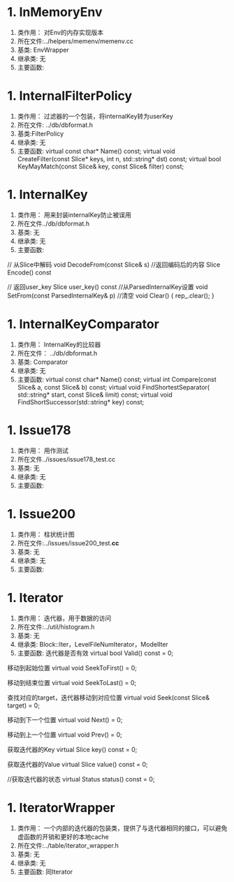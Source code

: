 # 1. InMemoryEnv
1. 类作用： 对Env的内存实现版本
2. 所在文件:../helpers/memenv/memenv.cc
3. 基类: EnvWrapper
4. 继承类: 无
5. 主要函数:


# 1. InternalFilterPolicy
1. 类作用： 过滤器的一个包装，将internalKey转为userKey
2. 所在文件: ../db/dbformat.h
3. 基类:FilterPolicy 
4. 继承类: 无
5. 主要函数:
virtual const char* Name() const;
virtual void CreateFilter(const Slice* keys, int n, std::string* dst) const;
virtual bool KeyMayMatch(const Slice& key, const Slice& filter) const;

# 1. InternalKey 
1. 类作用： 用来封装internalKey防止被误用
2. 所在文件../db/dbformat.h
3. 基类: 无
4. 继承类: 无
5. 主要函数:

// 从Slice中解码
  void DecodeFrom(const Slice& s)
//返回编码后的内容
  Slice Encode() const 

// 返回user_key
  Slice user_key() const 
//从ParsedInternalKey设置
  void SetFrom(const ParsedInternalKey& p) 
//清空
  void Clear() { rep_.clear(); }


# 1. InternalKeyComparator 
1. 类作用： InternalKey的比较器
2. 所在文件： ../db/dbformat.h
3. 基类: Comparator 
4. 继承类: 无
5. 主要函数:
  virtual const char* Name() const;
  virtual int Compare(const Slice& a, const Slice& b) const;
  virtual void FindShortestSeparator(
      std::string* start,
      const Slice& limit) const;
  virtual void FindShortSuccessor(std::string* key) const;


# 1. Issue178 
1. 类作用： 用作测试
2. 所在文件../issues/issue178_test.cc
3. 基类: 无
4. 继承类: 无
5. 主要函数:


# 1. Issue200
1. 类作用： 柱状统计图
2. 所在文件:../issues/issue200_test.**cc**
3. 基类: 无
4. 继承类: 无
5. 主要函数:

# 1. Iterator
1. 类作用： 迭代器，用于数据的访问
2. 所在文件:../util/histogram.h
3. 基类: 无
4. 继承类: Block::Iter，LevelFileNumIterator，ModelIter 
5. 主要函数:
 迭代器是否有效
  virtual bool Valid() const = 0;

移动到起始位置
  virtual void SeekToFirst() = 0;

移动到结束位置
  virtual void SeekToLast() = 0;

查找对应的target，迭代器移动到对应位置
  virtual void Seek(const Slice& target) = 0;

移动到下一个位置
  virtual void Next() = 0;

移动到上一个位置
  virtual void Prev() = 0;

获取迭代器的Key
  virtual Slice key() const = 0;

获取迭代器的Value
  virtual Slice value() const = 0;

//获取迭代器的状态
  virtual Status status() const = 0;


# 1. IteratorWrapper
1. 类作用： 一个内部的迭代器的包装类，提供了与迭代器相同的接口，可以避免虚函数的开销和更好的本地cache
2. 所在文件:../table/iterator_wrapper.h
3. 基类: 无
4. 继承类: 无
5. 主要函数:
   同Iterator

